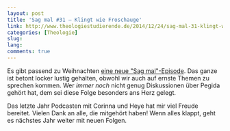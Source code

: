 ```yaml
---
layout: post
title: 'Sag mal #31 – Klingt wie Froschauge'
link: http://www.theologiestudierende.de/2014/12/24/sag-mal-31-klingt-wie-froschauge/
categories: [Theologie]
slug: 
lang: 
comments: true
---
```


Es gibt passend zu Weihnachten [eine neue "Sag mal"-Episode](http://www.theologiestudierende.de/2014/12/24/sag-mal-31-klingt-wie-froschauge/). Das ganze ist betont locker lustig gehalten, obwohl wir auch auf ernste Themen zu sprechen kommen. Wer *immer noch* nicht genug Diskussionen über Pegida gehört hat, dem sei diese Folge besonders ans Herz gelegt.

Das letzte Jahr Podcasten mit Corinna und Heye hat mir viel Freude bereitet. Vielen Dank an alle, die mitgehört haben! Wenn alles klappt, geht es nächstes Jahr weiter mit neuen Folgen.